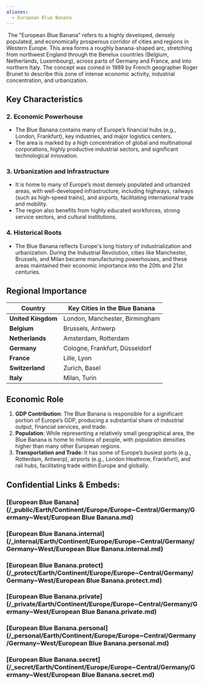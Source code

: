 ```yaml
---
aliases:
  - European Blue Banana
---
```

﻿
The "European Blue Banana" refers to a highly developed, densely populated, 
and economically prosperous corridor of cities and regions in Western Europe. 
This area forms a roughly banana-shaped arc, stretching from northwest England 
through the Benelux countries (Belgium, Netherlands, Luxembourg), 
across parts of Germany and France, and into northern Italy. 
The concept was coined in 1989 by French geographer Roger Brunet 
to describe this zone of intense economic activity, industrial concentration, and urbanization.

## Key Characteristics

### 2. **Economic Powerhouse**
   - The Blue Banana contains many of Europe’s financial hubs (e.g., London, Frankfurt), key industries, and major logistics centers. 
   - The area is marked by a high concentration of global and multinational corporations, highly productive industrial sectors, and significant technological innovation.

### 3. **Urbanization and Infrastructure**
   - It is home to many of Europe’s most densely populated and urbanized areas, 
     with well-developed infrastructure, including highways, railways (such as high-speed trains), and airports, facilitating international trade and mobility.
   - The region also benefits from highly educated workforces, strong service sectors, and cultural institutions.

### 4. **Historical Roots**
   - The Blue Banana reflects Europe's long history of industrialization and urbanization. 
     During the Industrial Revolution, cities like Manchester, Brussels, 
     and Milan became manufacturing powerhouses, 
     and these areas maintained their economic importance into the 20th and 21st centuries.

## Regional Importance

| **Country**      | **Key Cities in the Blue Banana**            |
|------------------|---------------------------------------------|
| **United Kingdom**| London, Manchester, Birmingham               |
| **Belgium**       | Brussels, Antwerp                            |
| **Netherlands**   | Amsterdam, Rotterdam                         |
| **Germany**       | Cologne, Frankfurt, Düsseldorf               |
| **France**        | Lille, Lyon                                  |
| **Switzerland**   | Zurich, Basel                                |
| **Italy**         | Milan, Turin                                 |

## Economic Role

1. **GDP Contribution**: The Blue Banana is responsible for a significant portion of Europe’s GDP, 
   producing a substantial share of industrial output, financial services, and trade.
2. **Population**: While representing a relatively small geographical area, 
   the Blue Banana is home to millions of people, 
   with population densities higher than many other European regions.
3. **Transportation and Trade**: It has some of Europe’s busiest ports (e.g., Rotterdam, Antwerp), 
   airports (e.g., London Heathrow, Frankfurt), and rail hubs, facilitating trade within Europe and globally.



## Confidential Links & Embeds: 

### [European Blue Banana](/_public/Earth/Continent/Europe/Europe~Central/Germany/Germany~West/European Blue Banana.md) 

### [European Blue Banana.internal](/_internal/Earth/Continent/Europe/Europe~Central/Germany/Germany~West/European Blue Banana.internal.md) 

### [European Blue Banana.protect](/_protect/Earth/Continent/Europe/Europe~Central/Germany/Germany~West/European Blue Banana.protect.md) 

### [European Blue Banana.private](/_private/Earth/Continent/Europe/Europe~Central/Germany/Germany~West/European Blue Banana.private.md) 

### [European Blue Banana.personal](/_personal/Earth/Continent/Europe/Europe~Central/Germany/Germany~West/European Blue Banana.personal.md) 

### [European Blue Banana.secret](/_secret/Earth/Continent/Europe/Europe~Central/Germany/Germany~West/European Blue Banana.secret.md) 
